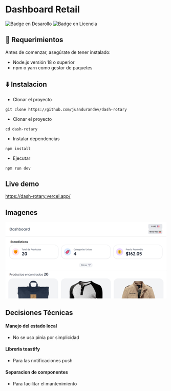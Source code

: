 # Dashboard Retail
![Badge en Desarollo](https://img.shields.io/badge/STATUS-%20COMPLETADO-green)
![Badge en Licencia](https://img.shields.io/badge/LICENSE-%20MIT-green)
## 📁 Requerimientos

Antes de comenzar, asegúrate de tener instalado:
- Node.js versión 18 o superior
- npm o yarn como gestor de paquetes

## ⬇️ Instalacion
- Clonar el proyecto
~~~
git clone https://github.com/juandurandev/dash-rotary
~~~
- Clonar el proyecto
~~~
cd dash-rotary
~~~
- Instalar dependencias
~~~
npm install
~~~
- Ejecutar
~~~
npm run dev
~~~

## Live demo
https://dash-rotary.vercel.app/

## Imagenes
![Captura de pantalla](./public/dashboard.png)

## Decisiones Técnicas
#### Manejo del estado local
  - No se uso pinia por simplicidad 
#### Libreria toastify
  - Para las notificaciones push
#### Separacion de componentes
  - Para facilitar el mantenimiento